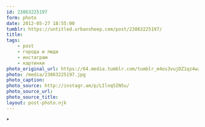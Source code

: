 ```yaml
---
id: 23863225197
form: photo
date: 2012-05-27 18:55:00
tumblr: https://untitled.urbansheep.com/post/23863225197/
title:
tags:
    - post
    - города и люди
    - инстаграм
    - картинки
photo_original_url: https://64.media.tumblr.com/tumblr_m4os3vujDZ1qz4wzio1_640.jpg
photo: /media/23863225197.jpg
photo_caption: 
photo_source: http://instagr.am/p/LIlnq5IN5u/
photo_source_url:
photo_source_title:
layout: post-photo.njk
---
```


<p>*</p>
